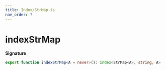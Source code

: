```yaml
---
title: Index/StrMap.ts
nav_order: 7
---
```


# indexStrMap

**Signature**

```ts
export function indexStrMap<A = never>(): Index<StrMap<A>, string, A>
```
